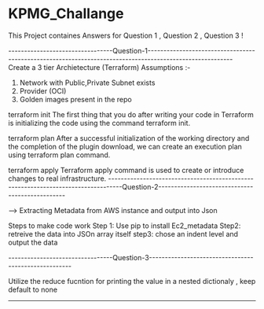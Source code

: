 # KPMG_Challange

This Project containes Answers for  Question 1 , Question 2 , Question 3 ! 

---------------------------------Question-1---------------------------------------------------------------------------------------------------------
Create a 3 tier Archietecture (Terraform) 
Assumptions :- 
1.  Network with Public,Private Subnet exists 
2.  Provider (OCI)
3.  Golden images present in the repo 


terraform init
The first thing that you do after writing your code in Terraform is initializing the code using the command terraform init.

terraform plan
After a successful initialization of the working directory and the completion of the plugin download, we can create an execution plan using terraform plan command.

terraform apply
Terraform apply command is used to create or introduce changes to real infrastructure.
----------------------------------------------------------------------------------Question-2------------------------------------------------

--> Extracting Metadata from AWS instance and output into Json 

Steps to make code work 
Step 1: Use pip to install Ec2_metadata
Step2: retreive the data into JSOn array itself 
step3: chose an indent level and output the data 

---------------------------------Question-3-----------------------------------------------------

Utilize the reduce fucntion for printing the value in a nested dictionaly  , keep default to none 

--------------------------------------------------------------


